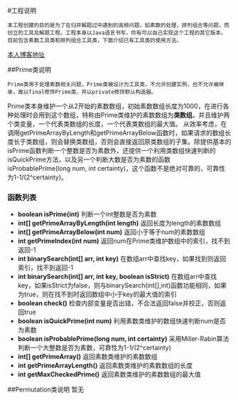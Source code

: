 #工程说明

    本工程创建的目的是为了在归并解题过中遇到的高频问题，如素数的处理，排列组合等问题，而创立的工具及解题工程。工程本身以Java语言书写，你有可以自己实现这个工程的其它版本。   
    目前包含素数工具类和排列组合工具类，下面介绍已有工具类的使用方法。    
 [本人博客地址](http://blog.csdn.net/chen595572)
  
##Prime类说明

    Prime类用于处理素数相关问题，Prime类被设计为工具类，不允许创建实例，也不允许被继承，故以final修饰Prime类，并以private修饰默认构造器。
Prime类本身维护一个从2开始的素数数组，初始素数数组长度为1000，在进行各种处理时会用到这个数组，特称由Prime类维护的素数数组为**类数组**。并且维护两个类变量，一个代表类数组的长度，一个代表类数组的最大值。
    从效率考虑，在调用getPrimeArrayByLength和getPrimeArrayBelow函数时，如果请求的数组长度长于类数组，则会替换类数组，否则会直接返回原类数组的子集。除提供基本的isPrime函数判断一个整数是否为素数外，还提供一个利用类数组快速判断的isQuickPrime方法，以及另一个判断大数是否为素数的函数isProbablePrime(long num, int certainty)，这个函数不是绝对可靠的，可靠性为1-1/(2^certainty)。
### 函数列表
- **boolean isPrime(int)**
    判断一个int整数是否为素数
- **int[] getPrimeArrayByLength(int length)**
    返回长度为length的素数数组
- **int[] getPrimeArrayBelow(int num)**
    返回小于等于num的素数数组
- **int getPrimeIndex(int num)**
    返回num在Prime类维护数组中的索引，找不到返回-1
- **int binarySearch(int[] arr, int key)**
    在数组arr中查找key，如果找到则返回索引，找不到返回-1
- **int binarySearch(int[] arr, int key, boolean isStrict)**
    在数组arr中查找key，如果isStrict为false，则与binarySearch(int[],int)函数功能相同，如果为true，则在找不到时返回数组中小于key的最大值的索引
- **boolean check()**
    检查内部变量是否出错，不合法返回false并校正，否则返回true
- **boolean isQuickPrime(int num)**
    利用素数类维护的数组快速判断num是否为素数
- **boolean isProbablePrime(long num, int certainty)**
    采用Miller-Rabin算法判断一个大整数是否为素数，可靠性为1-1/(2^certainty)
- **int[] getPrimeArray()**
    返回素数类维护的素数数组
- **int getPrimeArrayLength()**
    返回素数类维护的素数数组的长度
- **int getMaxCheckedPrime()**
    返回素数类维护的素数数组的最大值

##Permutation类说明
	暂无